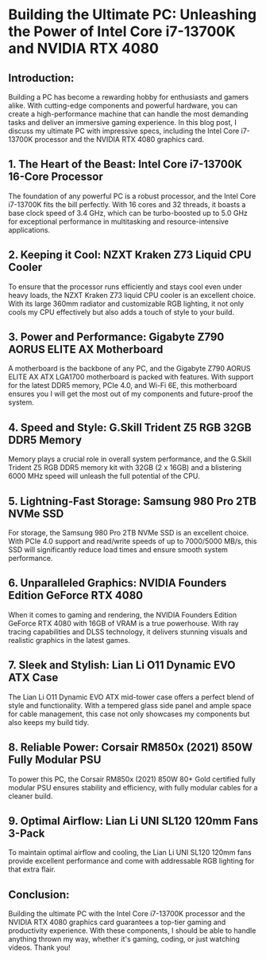 # Building the Ultimate PC: Unleashing the Power of Intel Core i7-13700K and NVIDIA RTX 4080

## Introduction:

Building a PC has become a rewarding hobby for enthusiasts and gamers alike. With cutting-edge components and powerful hardware, you can create a high-performance machine that can handle the most demanding tasks and deliver an immersive gaming experience. In this blog post, I discuss my ultimate PC with impressive specs, including the Intel Core i7-13700K processor and the NVIDIA RTX 4080 graphics card.

## 1. The Heart of the Beast: Intel Core i7-13700K 16-Core Processor

The foundation of any powerful PC is a robust processor, and the Intel Core i7-13700K fits the bill perfectly. With 16 cores and 32 threads, it boasts a base clock speed of 3.4 GHz, which can be turbo-boosted up to 5.0 GHz for exceptional performance in multitasking and resource-intensive applications.

## 2. Keeping it Cool: NZXT Kraken Z73 Liquid CPU Cooler

To ensure that the processor runs efficiently and stays cool even under heavy loads, the NZXT Kraken Z73 liquid CPU cooler is an excellent choice. With its large 360mm radiator and customizable RGB lighting, it not only cools my CPU effectively but also adds a touch of style to your build.

## 3. Power and Performance: Gigabyte Z790 AORUS ELITE AX Motherboard

A motherboard is the backbone of any PC, and the Gigabyte Z790 AORUS ELITE AX ATX LGA1700 motherboard is packed with features. With support for the latest DDR5 memory, PCIe 4.0, and Wi-Fi 6E, this motherboard ensures you I will get the most out of my components and future-proof the system.

## 4. Speed and Style: G.Skill Trident Z5 RGB 32GB DDR5 Memory

Memory plays a crucial role in overall system performance, and the G.Skill Trident Z5 RGB DDR5 memory kit with 32GB (2 x 16GB) and a blistering 6000 MHz speed will unleash the full potential of the CPU.

## 5. Lightning-Fast Storage: Samsung 980 Pro 2TB NVMe SSD

For storage, the Samsung 980 Pro 2TB NVMe SSD is an excellent choice. With PCIe 4.0 support and read/write speeds of up to 7000/5000 MB/s, this SSD will significantly reduce load times and ensure smooth system performance.

## 6. Unparalleled Graphics: NVIDIA Founders Edition GeForce RTX 4080

When it comes to gaming and rendering, the NVIDIA Founders Edition GeForce RTX 4080 with 16GB of VRAM is a true powerhouse. With ray tracing capabilities and DLSS technology, it delivers stunning visuals and realistic graphics in the latest games.

## 7. Sleek and Stylish: Lian Li O11 Dynamic EVO ATX Case

The Lian Li O11 Dynamic EVO ATX mid-tower case offers a perfect blend of style and functionality. With a tempered glass side panel and ample space for cable management, this case not only showcases my components but also keeps my build tidy.

## 8. Reliable Power: Corsair RM850x (2021) 850W Fully Modular PSU

To power this PC, the Corsair RM850x (2021) 850W 80+ Gold certified fully modular PSU ensures stability and efficiency, with fully modular cables for a cleaner build.

## 9. Optimal Airflow: Lian Li UNI SL120 120mm Fans 3-Pack

To maintain optimal airflow and cooling, the Lian Li UNI SL120 120mm fans provide excellent performance and come with addressable RGB lighting for that extra flair.

## Conclusion:

Building the ultimate PC with the Intel Core i7-13700K processor and the NVIDIA RTX 4080 graphics card guarantees a top-tier gaming and productivity experience. With these components, I should be able to handle anything thrown my way, whether it's gaming, coding, or just watching videos. Thank you!
